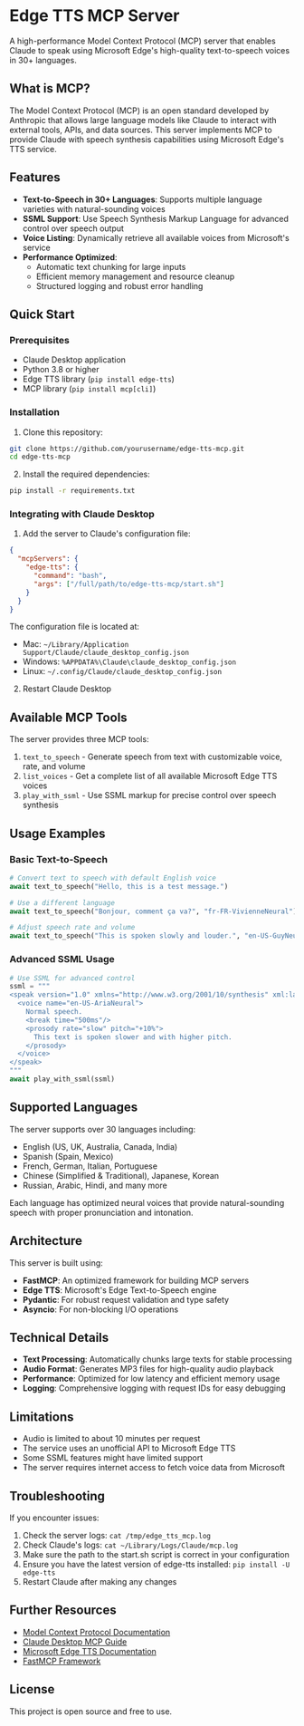 # Edge TTS MCP Server

A high-performance Model Context Protocol (MCP) server that enables Claude to speak using Microsoft Edge's high-quality text-to-speech voices in 30+ languages.

## What is MCP?

The Model Context Protocol (MCP) is an open standard developed by Anthropic that allows large language models like Claude to interact with external tools, APIs, and data sources. This server implements MCP to provide Claude with speech synthesis capabilities using Microsoft Edge's TTS service.

## Features

- **Text-to-Speech in 30+ Languages**: Supports multiple language varieties with natural-sounding voices
- **SSML Support**: Use Speech Synthesis Markup Language for advanced control over speech output
- **Voice Listing**: Dynamically retrieve all available voices from Microsoft's service
- **Performance Optimized**: 
  - Automatic text chunking for large inputs
  - Efficient memory management and resource cleanup
  - Structured logging and robust error handling

## Quick Start

### Prerequisites
- Claude Desktop application
- Python 3.8 or higher
- Edge TTS library (`pip install edge-tts`)
- MCP library (`pip install mcp[cli]`)

### Installation

1. Clone this repository:
```bash
git clone https://github.com/yourusername/edge-tts-mcp.git
cd edge-tts-mcp
```

2. Install the required dependencies:
```bash
pip install -r requirements.txt
```

### Integrating with Claude Desktop

1. Add the server to Claude's configuration file:
```json
{
  "mcpServers": {
    "edge-tts": {
      "command": "bash",
      "args": ["/full/path/to/edge-tts-mcp/start.sh"]
    }
  }
}
```

The configuration file is located at:
- Mac: `~/Library/Application Support/Claude/claude_desktop_config.json`
- Windows: `%APPDATA%\Claude\claude_desktop_config.json`
- Linux: `~/.config/Claude/claude_desktop_config.json`

2. Restart Claude Desktop

## Available MCP Tools

The server provides three MCP tools:

1. `text_to_speech` - Generate speech from text with customizable voice, rate, and volume
2. `list_voices` - Get a complete list of all available Microsoft Edge TTS voices
3. `play_with_ssml` - Use SSML markup for precise control over speech synthesis

## Usage Examples

### Basic Text-to-Speech

```python
# Convert text to speech with default English voice
await text_to_speech("Hello, this is a test message.")

# Use a different language
await text_to_speech("Bonjour, comment ça va?", "fr-FR-VivienneNeural")

# Adjust speech rate and volume
await text_to_speech("This is spoken slowly and louder.", "en-US-GuyNeural", "-20%", "+10%")
```

### Advanced SSML Usage

```python
# Use SSML for advanced control
ssml = """
<speak version="1.0" xmlns="http://www.w3.org/2001/10/synthesis" xml:lang="en-US">
  <voice name="en-US-AriaNeural">
    Normal speech. 
    <break time="500ms"/>
    <prosody rate="slow" pitch="+10%">
      This text is spoken slower and with higher pitch.
    </prosody>
  </voice>
</speak>
"""
await play_with_ssml(ssml)
```

## Supported Languages

The server supports over 30 languages including:

- English (US, UK, Australia, Canada, India)
- Spanish (Spain, Mexico)
- French, German, Italian, Portuguese
- Chinese (Simplified & Traditional), Japanese, Korean
- Russian, Arabic, Hindi, and many more

Each language has optimized neural voices that provide natural-sounding speech with proper pronunciation and intonation.

## Architecture

This server is built using:

- **FastMCP**: An optimized framework for building MCP servers
- **Edge TTS**: Microsoft's Edge Text-to-Speech engine
- **Pydantic**: For robust request validation and type safety
- **Asyncio**: For non-blocking I/O operations

## Technical Details

- **Text Processing**: Automatically chunks large texts for stable processing
- **Audio Format**: Generates MP3 files for high-quality audio playback
- **Performance**: Optimized for low latency and efficient memory usage
- **Logging**: Comprehensive logging with request IDs for easy debugging

## Limitations

- Audio is limited to about 10 minutes per request
- The service uses an unofficial API to Microsoft Edge TTS
- Some SSML features might have limited support
- The server requires internet access to fetch voice data from Microsoft

## Troubleshooting

If you encounter issues:

1. Check the server logs: `cat /tmp/edge_tts_mcp.log`
2. Check Claude's logs: `cat ~/Library/Logs/Claude/mcp.log`
3. Make sure the path to the start.sh script is correct in your configuration
4. Ensure you have the latest version of edge-tts installed: `pip install -U edge-tts`
5. Restart Claude after making any changes

## Further Resources

- [Model Context Protocol Documentation](https://modelcontextprotocol.io/)
- [Claude Desktop MCP Guide](https://support.anthropic.com/en/articles/10949351-getting-started-with-model-context-protocol-mcp-on-claude-for-desktop)
- [Microsoft Edge TTS Documentation](https://learn.microsoft.com/en-us/azure/ai-services/speech-service/language-support)
- [FastMCP Framework](https://github.com/jlowin/fastmcp)

## License

This project is open source and free to use.
